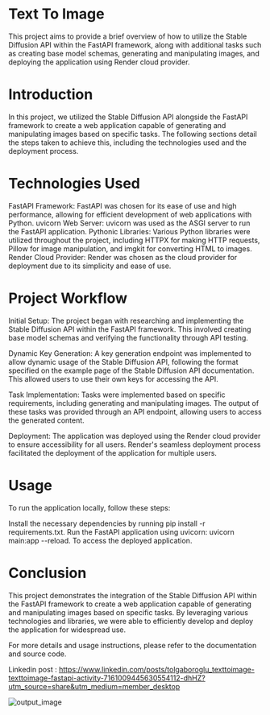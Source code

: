 # Text To Image
This project aims to provide a brief overview of how to utilize the Stable Diffusion API within the FastAPI framework, along with additional tasks such as creating base model schemas, generating and manipulating images, and deploying the application using Render cloud provider.

# Introduction
In this project, we utilized the Stable Diffusion API alongside the FastAPI framework to create a web application capable of generating and manipulating images based on specific tasks. The following sections detail the steps taken to achieve this, including the technologies used and the deployment process.

# Technologies Used
FastAPI Framework: FastAPI was chosen for its ease of use and high performance, allowing for efficient development of web applications with Python.
uvicorn Web Server: uvicorn was used as the ASGI server to run the FastAPI application.
Pythonic Libraries: Various Python libraries were utilized throughout the project, including HTTPX for making HTTP requests, Pillow for image manipulation, and imgkit for converting HTML to images.
Render Cloud Provider: Render was chosen as the cloud provider for deployment due to its simplicity and ease of use.
# Project Workflow
Initial Setup: The project began with researching and implementing the Stable Diffusion API within the FastAPI framework. This involved creating base model schemas and verifying the functionality through API testing.

Dynamic Key Generation: A key generation endpoint was implemented to allow dynamic usage of the Stable Diffusion API, following the format specified on the example page of the Stable Diffusion API documentation. This allowed users to use their own keys for accessing the API.

Task Implementation: Tasks were implemented based on specific requirements, including generating and manipulating images. The output of these tasks was provided through an API endpoint, allowing users to access the generated content.

Deployment: The application was deployed using the Render cloud provider to ensure accessibility for all users. Render's seamless deployment process facilitated the deployment of the application for multiple users.

# Usage
To run the application locally, follow these steps:

Install the necessary dependencies by running pip install -r requirements.txt.
Run the FastAPI application using uvicorn: uvicorn main:app --reload.
To access the deployed application.

# Conclusion
This project demonstrates the integration of the Stable Diffusion API within the FastAPI framework to create a web application capable of generating and manipulating images based on specific tasks. By leveraging various technologies and libraries, we were able to efficiently develop and deploy the application for widespread use.

For more details and usage instructions, please refer to the documentation and source code.

Linkedin post : https://www.linkedin.com/posts/tolgaboroglu_texttoimage-texttoimage-fastapi-activity-7161009445630554112-dhHZ?utm_source=share&utm_medium=member_desktop

![output_image](https://github.com/tolgaboroglu/creative/assets/46046034/6beb5f8f-bbf0-41a6-a72c-d3ec09fca60b)
